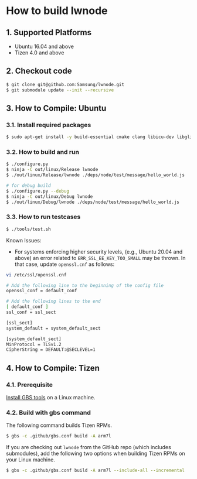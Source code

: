 # How to build lwnode

## 1. Supported Platforms
* Ubuntu 16.04 and above
* Tizen 4.0 and above

## 2. Checkout code
```sh
$ git clone git@github.com:Samsung/lwnode.git
$ git submodule update --init --recursive
```

## 3. How to Compile: Ubuntu
### 3.1. Install required packages
```sh
$ sudo apt-get install -y build-essential cmake clang libicu-dev libglib2.0-dev
```

### 3.2. How to build and run
```sh
$ ./configure.py
$ ninja -C out/linux/Release lwnode
$ ./out/linux/Release/lwnode ./deps/node/test/message/hello_world.js
```

```sh
# for debug build
$ ./configure.py --debug
$ ninja -C out/linux/Debug lwnode
$ ./out/linux/Debug/lwnode ./deps/node/test/message/hello_world.js
```

### 3.3. How to run testcases
```sh
$ ./tools/test.sh
```

Known Issues:
* For systems enforcing higher security levels, (e.g., Ubuntu 20.04 and above) an error related to `ERR_SSL_EE_KEY_TOO_SMALL` may be thrown. In that case, update `openssl.cnf` as follows:

```sh
vi /etc/ssl/openssl.cnf

# Add the following line to the beginning of the config file
openssl_conf = default_conf

# Add the following lines to the end
[ default_conf ]
ssl_conf = ssl_sect

[ssl_sect]
system_default = system_default_sect

[system_default_sect]
MinProtocol = TLSv1.2
CipherString = DEFAULT:@SECLEVEL=1
```

## 4. How to Compile: Tizen
### 4.1. Prerequisite
[Install GBS tools](https://docs.tizen.org/platform/developing/installing/) on a Linux machine.

### 4.2. Build with gbs command
The following command builds Tizen RPMs.

```sh
$ gbs -c .github/gbs.conf build -A arm7l
```

If you are checking out `lwnode` from the GitHub repo (which includes submodules), add the following two options when building Tizen RPMs on your Linux machine.

```sh
$ gbs -c .github/gbs.conf build -A arm7l --include-all --incremental
```
